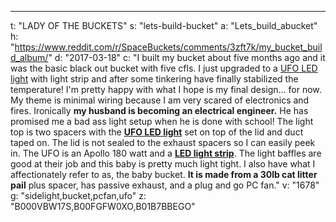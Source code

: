 ---
t: "LADY OF THE BUCKETS"
s: "lets-build-bucket"
a: "Lets_build_abucket"
h: "https://www.reddit.com/r/SpaceBuckets/comments/3zft7k/my_bucket_build_album/"
d: "2017-03-18"
c: "I built my bucket about five months ago and it was the basic black out bucket with five cfls. I just upgraded to a <a href='https://amzn.to/36NO5zr'>UFO LED light</a> with light strip and after some tinkering have finally stabilized the temperature! I'm pretty happy with what I hope is my final design... for now. My theme is minimal wiring because I am very scared of electronics and fires. Ironically <strong>my husband is becoming an electrical engineer.</strong> He has promised me a bad ass light setup when he is done with school!
  The light top is two spacers with the <strong><a href='http://amzn.to/2nmndjP'>UFO LED light</a></strong> set on top of the lid and duct taped on. The lid is not sealed to the exhaust spacers so I can easily peek in. The UFO is an Apollo 180 watt and a <a href='http://www.amazon.com/gp/product/B00BPIWY28/ref=as_li_ss_tl?ie=UTF8&camp=1789&creative=390957&creativeASIN=B00BPIWY28&linkCode=as2&tag=spacbuck-20'><strong>LED light strip</strong></a>. The light baffles are good at their job and this baby is pretty much light tight. I also have what I affectionately refer to as, the baby bucket. <strong>It is made from a 30lb cat litter pail</strong> plus spacer, has passive exhaust, and a plug and go PC fan."
v: "1678"
g: "sidelight,bucket,pcfan,ufo"
z: "B000VBW17S,B00FGFW0XO,B01B7BBEGO"
